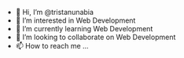 - 👋 Hi, I’m @tristanunabia
- 👀 I’m interested in Web Development
- 🌱 I’m currently learning Web Development
- 💞️ I’m looking to collaborate on Web Development
- 📫 How to reach me ...

<!---
tristanunabia/tristanunabia is a ✨ special ✨ repository because its `README.md` (this file) appears on your GitHub profile.
You can click the Preview link to take a look at your changes.
--->
